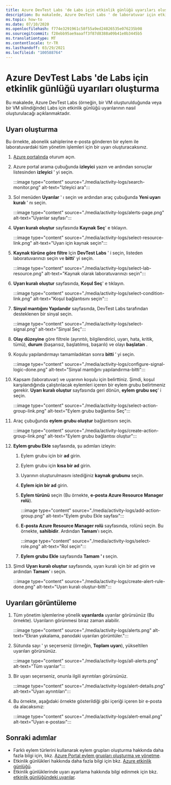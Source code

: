 ```yaml
---
title: Azure DevTest Labs 'de Labs için etkinlik günlüğü uyarıları oluşturma
description: Bu makalede, Azure DevTest Labs ' de laboratuvar için etkinlik günlüğü uyarıları oluşturma adımları sağlanmaktadır.
ms.topic: how-to
ms.date: 07/10/2020
ms.openlocfilehash: f774e3291961c58f55a9ed24026535e076235b98
ms.sourcegitcommit: f28ebb95ae9aaaff3f87d8388a09b41e0b3445b5
ms.translationtype: MT
ms.contentlocale: tr-TR
ms.lasthandoff: 03/29/2021
ms.locfileid: "100588764"
---
```

# <a name="create-activity-log-alerts-for-labs-in-azure-devtest-labs"></a>Azure DevTest Labs 'de Labs için etkinlik günlüğü uyarıları oluşturma
Bu makalede, Azure DevTest Labs (örneğin, bir VM oluşturulduğunda veya bir VM silindiğinde) Labs için etkinlik günlüğü uyarılarının nasıl oluşturulacağı açıklanmaktadır.

## <a name="create-alerts"></a>Uyarı oluşturma
Bu örnekte, abonelik sahiplerine e-posta gönderen bir eylem ile laboratuvardaki tüm yönetim işlemleri için bir uyarı oluşturacaksınız. 

1. [Azure portalında](https://portal.azure.com) oturum açın.
1. Azure portal arama çubuğunda **izleyici** yazın ve ardından sonuçlar listesinden **izleyici** ' yi seçin. 

    :::image type="content" source="./media/activity-logs/search-monitor.png" alt-text="Izleyici ara":::        
1. Sol menüden **Uyarılar** ' ı seçin ve ardından araç çubuğunda **Yeni uyarı kuralı** ' nı seçin. 

    :::image type="content" source="./media/activity-logs/alerts-page.png" alt-text="Uyarılar sayfası":::    
1. **Uyarı kuralı oluştur** sayfasında **Kaynak Seç**' e tıklayın. 

    :::image type="content" source="./media/activity-logs/select-resource-link.png" alt-text="Uyarı için kaynak seçin":::        
1. **Kaynak türüne göre filtre** Için **DevTest Labs** ' i seçin, listeden laboratuvarınızı seçin ve **bitti**' yi seçin.

    :::image type="content" source="./media/activity-logs/select-lab-resource.png" alt-text="Kaynak olarak laboratuvarınızı seçin":::
1. **Uyarı kuralı oluştur** sayfasında, **Koşul Seç**' e tıklayın. 

    :::image type="content" source="./media/activity-logs/select-condition-link.png" alt-text="Koşul bağlantısını seçin":::    
1. **Sinyal mantığını Yapılandır** sayfasında, DevTest Labs tarafından desteklenen bir sinyal seçin. 

    :::image type="content" source="./media/activity-logs/select-signal.png" alt-text="Sinyal Seç":::
1. **Olay düzeyine** göre filtrele (ayrıntılı, bilgilendirici, uyarı, hata, kritik, tümü), **durum** (başarısız, başlatılmış, başarılı) ve olayı **başlatan** . 
1. Koşulu yapılandırmayı tamamladıktan sonra **bitti** ' yi seçin. 

    :::image type="content" source="./media/activity-logs/configure-signal-logic-done.png" alt-text="Sinyal mantığını yapılandırma-bitti":::
1. Kapsam (laboratuvar) ve uyarının koşulu için belirttiniz. Şimdi, koşul karşılandığında çalıştırılacak eylemleri içeren bir eylem grubu belirtmeniz gerekir. **Uyarı kuralı oluştur** sayfasında geri dönün, **eylem grubu seç**' i seçin. 

    :::image type="content" source="./media/activity-logs/select-action-group-link.png" alt-text="Eylem grubu bağlantısı Seç":::
1. Araç çubuğunda **eylem grubu oluştur** bağlantısını seçin. 

    :::image type="content" source="./media/activity-logs/create-action-group-link.png" alt-text="Eylem grubu bağlantısı oluştur":::
1. **Eylem grubu Ekle** sayfasında, şu adımları izleyin:
    1. Eylem grubu için bir **ad** girin.
    1. Eylem grubu için **kısa bir ad** girin. 
    1. Uyarının oluşturulmasını istediğiniz **kaynak grubunu** seçin. 
    1. **Eylem için bir ad** girin. 
    1. **Eylem türünü** seçin (Bu örnekte, **e-posta Azure Resource Manager rolü**). 

        :::image type="content" source="./media/activity-logs/add-action-group.png" alt-text="Eylem grubu Ekle sayfası":::
    1. **E-posta Azure Resource Manager rolü** sayfasında, rolünü seçin. Bu örnekte, **sahibidir**. Ardından **Tamam**'ı seçin. 

        :::image type="content" source="./media/activity-logs/select-role.png" alt-text="Rol seçin":::            
    1. **Eylem grubu Ekle** sayfasında **Tamam ' ı** seçin. 
1. Şimdi **Uyarı kuralı oluştur** sayfasında, uyarı kuralı için bir ad girin ve ardından **Tamam**' ı seçin. 

    :::image type="content" source="./media/activity-logs/create-alert-rule-done.png" alt-text="Uyarı kuralı oluştur-bitti":::

## <a name="view-alerts"></a>Uyarıları görüntüleme 
1. Tüm yönetim işlemlerine yönelik **uyarılarda** uyarılar görürsünüz (Bu örnekte). Uyarıların görünmesi biraz zaman alabilir. 

    :::image type="content" source="./media/activity-logs/alerts.png" alt-text="Ekran yakalama, panodaki uyarıları görüntüler.":::
1. Sütunda sayı ' yı seçerseniz (örneğin, **Toplam uyarı**), yükseltilen uyarıları görürsünüz. 

    :::image type="content" source="./media/activity-logs/all-alerts.png" alt-text="Tüm uyarılar":::
1. Bir uyarı seçerseniz, onunla ilgili ayrıntıları görürsünüz. 

    :::image type="content" source="./media/activity-logs/alert-details.png" alt-text="Uyarı ayrıntıları":::
1. Bu örnekte, aşağıdaki örnekte gösterildiği gibi içeriği içeren bir e-posta da alacaksınız: 

    :::image type="content" source="./media/activity-logs/alert-email.png" alt-text="Uyarı e-postası":::

## <a name="next-steps"></a>Sonraki adımlar
- Farklı eylem türlerini kullanarak eylem grupları oluşturma hakkında daha fazla bilgi için, bkz. [Azure Portal eylem grupları oluşturma ve yönetme](../azure-monitor/alerts/action-groups.md).
- Etkinlik günlükleri hakkında daha fazla bilgi için bkz.  [Azure etkinlik günlüğü](../azure-monitor/essentials/activity-log.md).
- Etkinlik günlüklerinde uyarı ayarlama hakkında bilgi edinmek için bkz. [etkinlik günlüğündeki uyarılar](../azure-monitor/alerts/activity-log-alerts.md).

